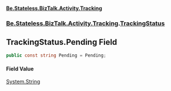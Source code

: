 #### [Be.Stateless.BizTalk.Activity.Tracking](README.md 'README')
### [Be.Stateless.BizTalk.Activity.Tracking](Be.Stateless.BizTalk.Activity.Tracking.md 'Be.Stateless.BizTalk.Activity.Tracking').[TrackingStatus](TrackingStatus.md 'Be.Stateless.BizTalk.Activity.Tracking.TrackingStatus')

## TrackingStatus.Pending Field

```csharp
public const string Pending = Pending;
```

#### Field Value
[System.String](https://docs.microsoft.com/en-us/dotnet/api/System.String 'System.String')